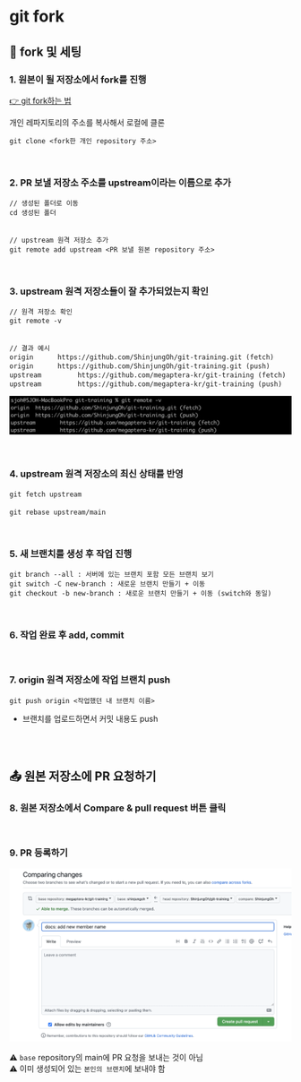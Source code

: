 # git fork

## 🍴 fork 및 세팅 

### 1. 원본이 될 저장소에서 fork를 진행  

[👉 git fork하는 법](https://github.com/ShinjungOh/TIL/blob/main/Git/git%20fork.md)  

개인 레파지토리의 주소를 복사해서 로컬에 클론 

```
git clone <fork한 개인 repository 주소>
```

<br>

### 2. PR 보낼 저장소 주소를 upstream이라는 이름으로 추가

```
// 생성된 폴더로 이동
cd 생성된 폴더


// upstream 원격 저장소 추가
git remote add upstream <PR 보낼 원본 repository 주소>
```

<br>

### 3. upstream 원격 저장소들이 잘 추가되었는지 확인

```
// 원격 저장소 확인
git remote -v


// 결과 예시 
origin      https://github.com/ShinjungOh/git-training.git (fetch)
origin      https://github.com/ShinjungOh/git-training.git (push)
upstream         https://github.com/megaptera-kr/git-training (fetch)
upstream         https://github.com/megaptera-kr/git-training (push)
```

![](../Images/git_remote_fork.png)

<br>

### 4. upstream 원격 저장소의 최신 상태를 반영

```
git fetch upstream

git rebase upstream/main
```

<br>

### 5. 새 브랜치를 생성 후 작업 진행

```
git branch --all : 서버에 있는 브랜치 포함 모든 브랜치 보기
git switch -C new-branch : 새로운 브랜치 만들기 + 이동
git checkout -b new-branch : 새로운 브랜치 만들기 + 이동 (switch와 동일)
```

<br>

### 6. 작업 완료 후 add, commit

<br>

### 7. origin 원격 저장소에 작업 브랜치 push

```
git push origin <작업했던 내 브랜치 이름>
```

* 브랜치를 업로드하면서 커밋 내용도 push

<br><br>

## 📤 원본 저장소에 PR 요청하기

### 8. 원본 저장소에서 Compare & pull request 버튼 클릭

<br>

### 9. PR 등록하기  

![](../Images/git_fork_PR.png)

⚠️ `base` repository의 main에 PR 요청을 보내는 것이 아님  
⚠️ 이미 생성되어 있는 `본인의 브랜치`에 보내야 함
